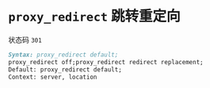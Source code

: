 # `proxy_redirect` 跳转重定向

状态码 `301`

```md
Syntax: proxy_redirect default;
proxy_redirect off;proxy_redirect redirect replacement;
Default: proxy_redirect default;
Context: server, location
```